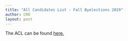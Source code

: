 ```yaml
---
title: "All Candidates List - Fall Byelections 2019"
author: CRO
layout: post
---
```


The ACL can be found <a href = " https://drive.google.com/file/d/1fvSeUQcYHrSCj7avfyuilOMhuksPJuUW/view?usp=sharing"> here. </a>